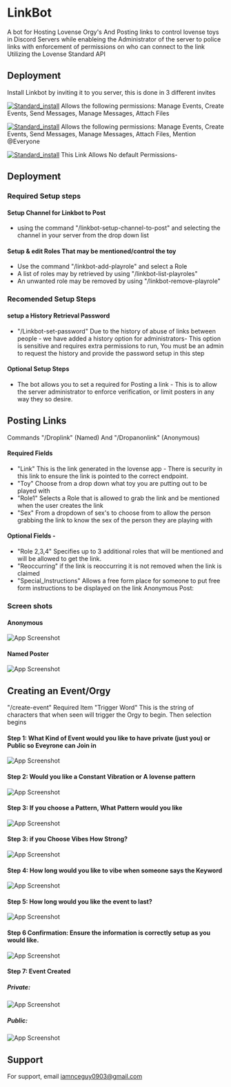 
# LinkBot

A bot for Hosting Lovense Orgy's And Posting links to control lovense toys in Discord Servers while enableing the Administrator of the server to police links with enforcement of permissions on who can connect to the link Utilizing the Lovense Standard API



## Deployment


 Install Linkbot by inviting it to you server, this is done in 3 different invites
 
[![Standard_install](https://img.shields.io/badge/Link_Bot-Standard_Install-8A2BE2)](https://discord.com/api/oauth2/authorize?client_id=1180169543130300557&permissions=17600776022016&scope=bot)
       Allows the following permissions: Manage Events, Create Events, Send Messages, Manage Messages, Attach Files

[![Standard_install](https://img.shields.io/badge/Link_Bot-Add_Mention_@everyone-8A2BE2)](https://discord.com/api/oauth2/authorize?client_id=1180169543130300557&permissions=17600776153088&scope=bot)
       Allows the following permissions: Manage Events, Create Events, Send Messages, Manage Messages, Attach Files, Mention @Everyone

[![Standard_install](https://img.shields.io/badge/Link_Bot-No_Permission_Install-8A2BE2)](https://discord.com/api/oauth2/authorize?client_id=1180169543130300557&permissions=0&scope=bot)
          This Link Allows No default Permissions- 

    
## Deployment

### Required Setup steps
#### Setup Channel for Linkbot to Post
 - using the command "/linkbot-setup-channel-to-post" and selecting the channel in your server from the drop down list

#### Setup & edit Roles That may be mentioned/control the toy
- Use the command "/linkbot-add-playrole" and select a Role
- A list of roles may by retrieved by using "/linkbot-list-playroles"
- An unwanted role may be removed by using "/linkbot-remove-playrole"

### Recomended Setup Steps
#### setup a History Retrieval Password  
- "/Linkbot-set-password"
                Due to the history of abuse of links between people - we have added a history option for administrators- This option is sensitive and requires extra permissions to run, You must be an admin to request the history and provide the password setup in this step
#### Optional Setup Steps
- The bot allows you to set a required for Posting a link - This is to allow the server administrator to enforce verification, or limit posters in any way they so desire.
                         

    
## Posting Links

Commands "/Droplink" (Named)  And "/Dropanonlink" (Anonymous)
#### Required Fields 
- "Link" This is the link generated in the lovense app - There is security in this link to ensure the link is pointed to the correct endpoint.
- "Toy" Choose from a drop down what toy you are putting out to be played with
- "Role1" Selects a Role that is allowed to grab the link and be mentioned when the user creates the link
- "Sex" From a dropdown of sex's to choose from to allow the person grabbing the link to know the sex of the person they are playing with
#### Optional Fields -
- "Role 2,3,4" Specifies up to 3 additional roles that will be mentioned and will be allowed to get the link.
- "Reoccurring" if the link is reoccurring it is not removed when the link is claimed
- "Special_Instructions"  Allows a free form place for someone to put free form instructions to be displayed on the link
Anonymous Post:

### Screen shots
#### Anonymous

![App Screenshot](https://github.com/MrNiceGuy0903/linkBot/blob/main/Images/Anonymous-Post.jpg)

#### Named Poster

![App Screenshot](https://github.com/MrNiceGuy0903/linkBot/blob/main/Images/Named-Post.jpg)
## Creating an Event/Orgy

"/create-event"
Required Item "Trigger Word"
 This is the string of characters that when seen will trigger the Orgy to begin.  Then selection begins


#### Step 1: What Kind of Event would you like to have private (just you) or Public so Eveyrone can Join in

![App Screenshot](https://github.com/MrNiceGuy0903/linkBot/blob/main/Images/Start.jpg)

#### Step 2: Would you like a Constant Vibration or A lovense pattern

![App Screenshot](https://github.com/MrNiceGuy0903/linkBot/blob/main/Images/Pattern-Vibe.jpg)

#### Step 3: If you choose a Pattern, What Pattern would you like

![App Screenshot](https://github.com/MrNiceGuy0903/linkBot/blob/main/Images/Choose-Pattern.jpg)


#### Step 3: if you Choose Vibes How Strong?

![App Screenshot](https://github.com/MrNiceGuy0903/linkBot/blob/main/Images/vibes.jpg)

#### Step 4: How long would you like to vibe when someone says the Keyword

![App Screenshot](https://github.com/MrNiceGuy0903/linkBot/blob/main/Images/Pattern-Runtime.jpg)

#### Step 5: How long would you like the event to last?

![App Screenshot](https://github.com/MrNiceGuy0903/linkBot/blob/main/Images/Runtime.jpg)

#### Step 6 Confirmation: Ensure the information is correctly setup as you would like.

![App Screenshot](https://github.com/MrNiceGuy0903/linkBot/blob/main/Images/Private-Confirmation.jpg)

#### Step 7: Event Created
##### Private:
![App Screenshot](https://github.com/MrNiceGuy0903/linkBot/blob/main/Images/Private-Event.jpg)
##### Public:
![App Screenshot](https://github.com/MrNiceGuy0903/linkBot/blob/main/Images/Public-Event.jpg)
## Support

For support, email iamnceguy0903@gmail.com



